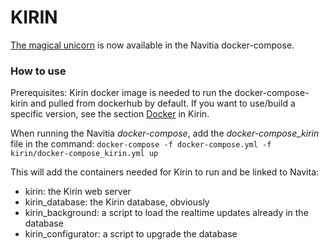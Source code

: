 # KIRIN

[The magical unicorn](https://github.com/CanalTP/kirin) is now available in the Navitia docker-compose.

### How to use

Prerequisites:
Kirin docker image is needed to run the docker-compose-kirin and pulled from dockerhub by default.
If you want to use/build a specific version, see the section [Docker](https://github.com/CanalTP/kirin#docker) in Kirin.

When running the Navitia *docker-compose*, add the *docker-compose_kirin* file in the command:
	`docker-compose -f docker-compose.yml -f kirin/docker-compose_kirin.yml up`

This will add the containers needed for Kirin to run and be linked to Navita:
- kirin: the Kirin web server
- kirin_database: the Kirin database, obviously
- kirin_background: a script to load the realtime updates already in the database
- kirin_configurator: a script to upgrade the database
